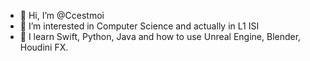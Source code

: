 - 👋 Hi, I’m @Ccestmoi
- 👀 I’m interested in Computer Science and actually in L1 ISI
- 🌱 I learn Swift, Python, Java and how to use Unreal Engine, Blender, Houdini FX.

<!---
Ccestmoi/Ccestmoi is a ✨ special ✨ repository because its `README.md` (this file) appears on your GitHub profile.
You can click the Preview link to take a look at your changes.
--->
